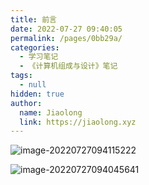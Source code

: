```yaml
---
title: 前言
date: 2022-07-27 09:40:05
permalink: /pages/0bb29a/
categories: 
  - 学习笔记
  - 《计算机组成与设计》笔记
tags: 
  - null
hidden: true
author: 
  name: Jiaolong
  link: https://jiaolong.xyz
---
```




![image-20220727094115222](https://s2.loli.net/2022/07/27/dYUqx2SJrbQ9uwM.png)

![image-20220727094045641](https://s2.loli.net/2022/07/27/x79mWpiSFUsnZ3R.png)

